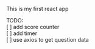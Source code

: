 This is my first react app

TODO:  
[ ] add score counter   
[ ] add timer   
[ ] use axios to get question data  